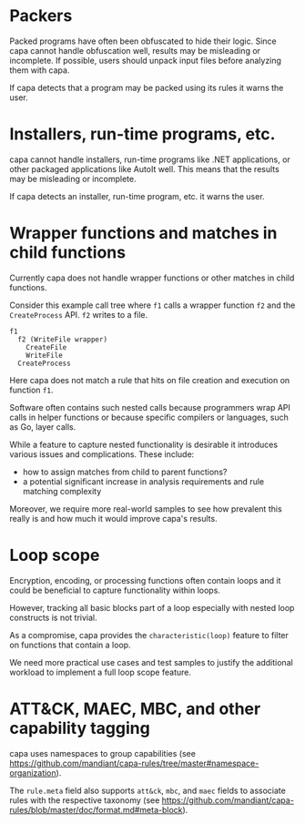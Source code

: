 # Packers
Packed programs have often been obfuscated to hide their logic. Since capa cannot handle obfuscation well, results may be misleading or incomplete. If possible, users should unpack input files before analyzing them with capa.

If capa detects that a program may be packed using its rules it warns the user.


# Installers, run-time programs, etc.
capa cannot handle installers, run-time programs like .NET applications, or other packaged applications like AutoIt well. This means that the results may be misleading or incomplete.

If capa detects an installer, run-time program, etc. it warns the user.


# Wrapper functions and matches in child functions
Currently capa does not handle wrapper functions or other matches in child functions.

Consider this example call tree where `f1` calls a wrapper function `f2` and the `CreateProcess` API. `f2` writes to a file.

```
f1
  f2 (WriteFile wrapper)
    CreateFile
    WriteFile
  CreateProcess
```

Here capa does not match a rule that hits on file creation and execution on function `f1`.  

Software often contains such nested calls because programmers wrap API calls in helper functions or because specific compilers or languages, such as Go, layer calls.

While a feature to capture nested functionality is desirable it introduces various issues and complications. These include:

- how to assign matches from child to parent functions?
- a potential significant increase in analysis requirements and rule matching complexity  

Moreover, we require more real-world samples to see how prevalent this really is and how much it would improve capa's results. 


# Loop scope
Encryption, encoding, or processing functions often contain loops and it could be beneficial to capture functionality within loops.

However, tracking all basic blocks part of a loop especially with nested loop constructs is not trivial.

As a compromise, capa provides the `characteristic(loop)` feature to filter on functions that contain a loop.

We need more practical use cases and test samples to justify the additional workload to implement a full loop scope feature.


# ATT&CK, MAEC, MBC, and other capability tagging
capa uses namespaces to group capabilities (see https://github.com/mandiant/capa-rules/tree/master#namespace-organization).

The `rule.meta` field also supports `att&ck`, `mbc`, and `maec` fields to associate rules with the respective taxonomy (see https://github.com/mandiant/capa-rules/blob/master/doc/format.md#meta-block).
